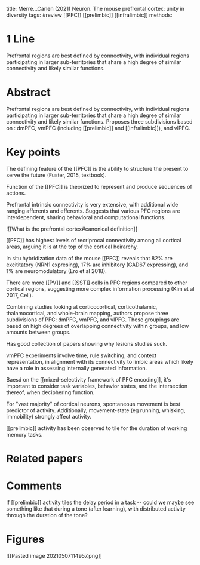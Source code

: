 title: Merre...Carlen (2021) Neuron. The mouse prefrontal cortex: unity in diversity
tags: #review [[PFC]] [[prelimbic]] [[infralimbic]]
methods:

# 1 Line
Prefrontal regions are best defined by connectivity, with individual regions participating in larger sub-territories that share a high degree of similar connectivity and likely similar functions.

# Abstract
Prefrontal regions are best defined by connectivity, with individual regions participating in larger sub-territories that share a high degree of similar connectivity and likely similar functions. Proposes three subdivisions based on :  dmPFC, vmPFC (including [[prelimbic]] and [[infralimbic]]), and vlPFC.


# Key points
The defining feature of the [[PFC]] is the ability to structure the present to serve the future (Fuster, 2015, textbook).

Function of the [[PFC]] is theorized to represent and produce sequences of actions.

Prefrontal intrinsic connectivity is very extensive, with additional wide ranging afferents and efferents. Suggests that various PFC regions are interdependent, sharing behavioral and computational functions.

![[What is the prefrontal cortex#canonical definition]]

[[PFC]] has highest levels of recriprocal connectivity among all cortical areas, arguing it is at the top of the cortical heirarchy.

In situ hybridization data of the mouse [[PFC]] reveals that 82% are excititatory (NRN1 expresing), 17% are inhibitory (GAD67 expressing), and 1% are neuromodulatory (Ero et al 2018).

There are more [[PV]] and [[SST]] cells in PFC regions compared to other  cortical regions, suggesting more complex information processing (Kim et al 2017, Cell).

Combining studies looking at corticocortical, corticothalamic, thalamocortical, and whole-brain mapping, authors propose three subdivisions of PFC:  dmPFC, vmPFC, and vlPFC. These groupings are based on high degrees of overlapping connectivity within groups, and low amounts between groups. 

Has good collection of papers showing why lesions studies suck.

vmPFC experiments involve time, rule switching, and context representation, in alignment with its connectivity to limbic areas which likely have a role in assessing internally generated information.

Baesd on the [[mixed-selectivity framework of PFC encoding]], it's important to consider task variables, behavior states, and the intersection thereof, when deciphering function. 

For "vast majority" of cortical neurons, spontaneous movement is best predictor of activity. Additionally, movement-state (eg running, whisking, immobility) strongly affect activity.

[[prelimbic]] activity has been observed to tile for the duration of working memory tasks. 

# Related papers

# Comments
If [[prelimbic]] activity tiles the delay period in a task -- could we maybe see something like that during a tone (after learning), with distributed activity through the duration of the tone?

# Figures
![[Pasted image 20210507114957.png]]